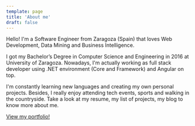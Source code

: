 ```yaml
---
template: page
title: 'About me'
draft: false
---
```


Hello! I'm a Software Engineer from Zaragoza (Spain) that loves Web Development, Data Mining and Business Intelligence.

I got my Bachelor’s Degree in Computer Science and Engineering in 2016 at University of Zaragoza. Nowadays, I'm actually working as full stack developer using .NET environment (Core and Framework) and Angular on top.

I'm constantly learning new languages and creating my own personal projects. Besides, I really enjoy attending tech events, sports and walking in the countryside. Take a look at my resume, my list of projects, my blog to know more about me.

[View my portfolio!](https://pirac.es)